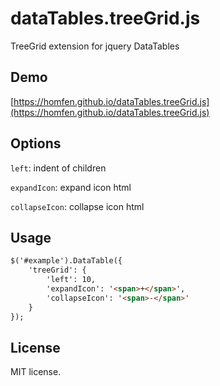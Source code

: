 # dataTables.treeGrid.js
TreeGrid extension for jquery DataTables

## Demo
[https://homfen.github.io/dataTables.treeGrid.js](https://homfen.github.io/dataTables.treeGrid.js)

## Options
```left```: indent of children

```expandIcon```: expand icon html

```collapseIcon```: collapse icon html

## Usage
```html
$('#example').DataTable({
    'treeGrid': {
        'left': 10,
        'expandIcon': '<span>+</span>',
        'collapseIcon': '<span>-</span>'
    }
});
```

## License
MIT license.
